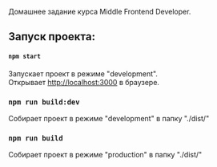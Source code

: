 Домашнее задание курса Middle Frontend Developer.

## Запуск проекта:

#### `npm start`

Запускает проект в режиме "development".<br /> Открывает
[http://localhost:3000](http://localhost:3000) в браузере.

### `npm run build:dev`

Собирает проект в режиме "development" в папку "./dist/"

### `npm run build`

Собирает проект в режиме "production" в папку "./dist/"
